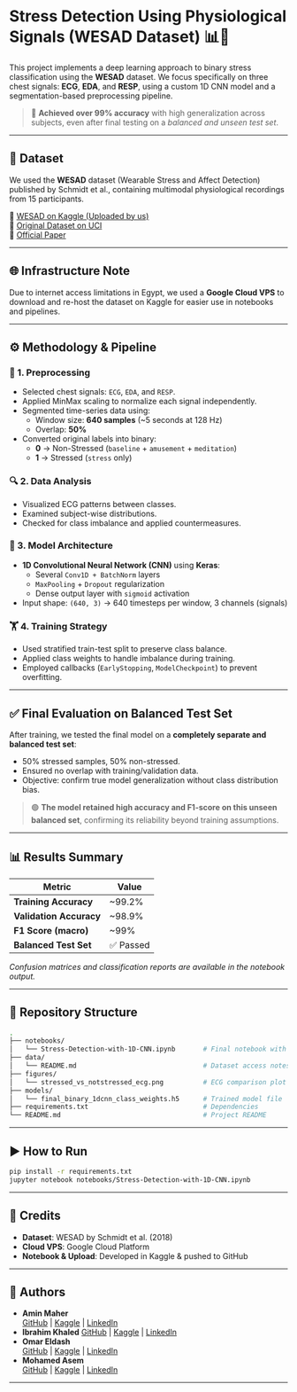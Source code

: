 # Stress Detection Using Physiological Signals (WESAD Dataset) 📊🧠

This project implements a deep learning approach to binary stress classification using the **WESAD** dataset. We focus specifically on three chest signals: **ECG**, **EDA**, and **RESP**, using a custom 1D CNN model and a segmentation-based preprocessing pipeline.

> 🚀 **Achieved over 99% accuracy** with high generalization across subjects, even after final testing on a *balanced and unseen test set*.

---

## 📁 Dataset

We used the **WESAD** dataset (Wearable Stress and Affect Detection) published by Schmidt et al., containing multimodal physiological recordings from 15 participants.

🔗 [WESAD on Kaggle (Uploaded by us)](https://www.kaggle.com/datasets/mohamedasem318/wesad-full-dataset)  
🔗 [Original Dataset on UCI](https://archive.ics.uci.edu/dataset/465/wesad+wearable+stress+and+affect+detection)  
📄 [Official Paper](https://dl.acm.org/doi/10.1145/3242969.3242985)

---

## 🌐 Infrastructure Note

Due to internet access limitations in Egypt, we used a **Google Cloud VPS** to download and re-host the dataset on Kaggle for easier use in notebooks and pipelines.

---

## ⚙️ Methodology & Pipeline

### 🧹 1. Preprocessing
- Selected chest signals: `ECG`, `EDA`, and `RESP`.
- Applied MinMax scaling to normalize each signal independently.
- Segmented time-series data using:
  - Window size: **640 samples** (~5 seconds at 128 Hz)
  - Overlap: **50%**
- Converted original labels into binary:
  - **0** → Non-Stressed (`baseline` + `amusement` + `meditation`)
  - **1** → Stressed (`stress` only)

### 🔍 2. Data Analysis
- Visualized ECG patterns between classes.
- Examined subject-wise distributions.
- Checked for class imbalance and applied countermeasures.

### 🧠 3. Model Architecture
- **1D Convolutional Neural Network (CNN)** using **Keras**:
  - Several `Conv1D + BatchNorm` layers
  - `MaxPooling` + `Dropout` regularization
  - Dense output layer with `sigmoid` activation  
- Input shape: `(640, 3)` → 640 timesteps per window, 3 channels (signals)

### 🏋️ 4. Training Strategy
- Used stratified train-test split to preserve class balance.
- Applied class weights to handle imbalance during training.
- Employed callbacks (`EarlyStopping`, `ModelCheckpoint`) to prevent overfitting.

---

## ✅ Final Evaluation on Balanced Test Set

After training, we tested the final model on a **completely separate and balanced test set**:

- 50% stressed samples, 50% non-stressed.
- Ensured no overlap with training/validation data.
- Objective: confirm true model generalization without class distribution bias.

> 🟢 **The model retained high accuracy and F1-score on this unseen balanced set**, confirming its reliability beyond training assumptions.

---

## 📊 Results Summary

| Metric                  | Value   |
|-------------------------|---------|
| **Training Accuracy**   | ~99.2%  |
| **Validation Accuracy** | ~98.9%  |
| **F1 Score (macro)**    | ~99%    |
| **Balanced Test Set**   | ✅ Passed |

*Confusion matrices and classification reports are available in the notebook output.*

---

## 📂 Repository Structure

```bash
.
├── notebooks/
│   └── Stress-Detection-with-1D-CNN.ipynb       # Final notebook with full pipeline
├── data/
│   └── README.md                                # Dataset access notes
├── figures/
│   └── stressed_vs_notstressed_ecg.png          # ECG comparison plot
├── models/
│   └── final_binary_1dcnn_class_weights.h5      # Trained model file
├── requirements.txt                             # Dependencies
└── README.md                                    # Project README
```

---

## ▶️ How to Run

```bash
pip install -r requirements.txt
jupyter notebook notebooks/Stress-Detection-with-1D-CNN.ipynb
```

---

## 📌 Credits

- **Dataset**: WESAD by Schmidt et al. (2018)
- **Cloud VPS**: Google Cloud Platform
- **Notebook & Upload**: Developed in Kaggle & pushed to GitHub

---

## 🧠 Authors

- **Amin Maher**  
  [GitHub](https://github.com/amin657) | [Kaggle](https://www.kaggle.com/aminmaher) | [LinkedIn](https://www.linkedin.com/in/amin-maher-0a075b242)
- **Ibrahim Khaled**
  [GitHub](https://github.com/IbrahimKhaled47) | [Kaggle](https://www.kaggle.com/ibrahimkhaled474) | [LinkedIn](https://www.linkedin.com/in/ibrahimkhaled47)
- **Omar Eldash**  
  [GitHub](https://github.com/Omareldash) | [Kaggle](https://www.kaggle.com/omareldash75) | [LinkedIn](https://www.linkedin.com/in/omareldash7512)
- **Mohamed Asem**  
  [GitHub](https://github.com/itzLu) | [Kaggle](https://www.kaggle.com/mohamedasem318) | [LinkedIn](https://www.linkedin.com/in/mohamedasem318)


---
